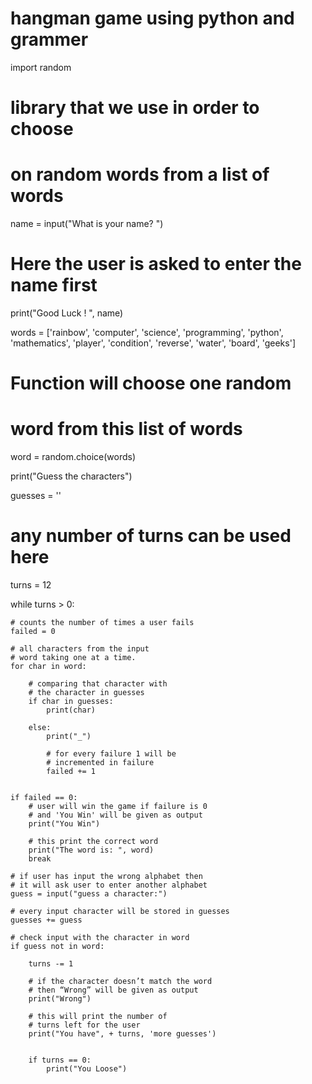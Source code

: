 # hangman game using python and grammer
import random 
# library that we use in order to choose 
# on random words from a list of words 

name = input("What is your name? ") 
# Here the user is asked to enter the name first 

print("Good Luck ! ", name) 

words = ['rainbow', 'computer', 'science', 'programming', 
		'python', 'mathematics', 'player', 'condition', 
		'reverse', 'water', 'board', 'geeks'] 

# Function will choose one random 
# word from this list of words 
word = random.choice(words) 


print("Guess the characters") 

guesses = '' 

# any number of turns can be used here 
turns = 12


while turns > 0: 
	
	# counts the number of times a user fails 
	failed = 0
	
	# all characters from the input 
	# word taking one at a time. 
	for char in word: 
		
		# comparing that character with 
		# the character in guesses 
		if char in guesses: 
			print(char) 
			
		else: 
			print("_") 
			
			# for every failure 1 will be 
			# incremented in failure 
			failed += 1
			

	if failed == 0: 
		# user will win the game if failure is 0 
		# and 'You Win' will be given as output 
		print("You Win") 
		
		# this print the correct word 
		print("The word is: ", word) 
		break
	
	# if user has input the wrong alphabet then 
	# it will ask user to enter another alphabet 
	guess = input("guess a character:") 
	
	# every input character will be stored in guesses 
	guesses += guess 
	
	# check input with the character in word 
	if guess not in word: 
		
		turns -= 1
		
		# if the character doesn’t match the word 
		# then “Wrong” will be given as output 
		print("Wrong") 
		
		# this will print the number of 
		# turns left for the user 
		print("You have", + turns, 'more guesses') 
		
		
		if turns == 0: 
			print("You Loose") 

